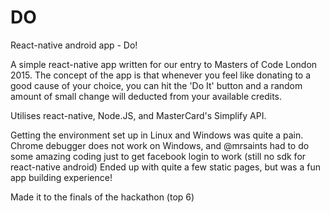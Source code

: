# DO
React-native android app - Do!

A simple react-native app written for our entry to Masters of Code London 2015. 
The concept of the app is that whenever you feel like donating to a good cause of your choice, you can hit the 'Do It' button and a random amount of small change will deducted from your available credits. 

Utilises react-native, Node.JS, and MasterCard's Simplify API. 

Getting the environment set up in Linux and Windows was quite a pain. 
Chrome debugger does not work on Windows, and @mrsaints had to do some amazing coding just to get facebook login to work (still no sdk for react-native android)
Ended up with quite a few static pages, but was a fun app building experience!


Made it to the finals of the hackathon (top 6)
